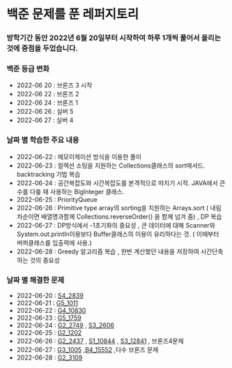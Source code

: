 # 백준 문제를 푼 레퍼지토리
### 방학기간 동안 2022년 6월 20일부터 시작하여 하루 1개씩 풀어서 올리는 것에 중점을 두었습니다. 

### **백준 등급 변화**
* 2022-06 20 : 브론즈 3 시작
* 2022-06 22 : 브론즈 2
* 2022-06 24 : 브론즈 1
* 2022-06 26 : 실버 5
* 2022-06 27 : 실버 4

### **날짜 별 학습한 주요 내용**
* 2022-06-22 : 메모이제이션 방식을 이용한 풀이
* 2022-06-23 : 컬렉션 소팅을 지원하는 Collections클래스의 sort메서드.  backtracking 기법 복습
* 2022-06-24 : 공간복잡도와 시간복잡도를 본격적으로 따지기 시작.  JAVA에서 큰 수를 다룰 때 사용하는 BigInteger 클래스.
* 2022-06-25 : PriorityQueue
* 2022-06-26 : Primitive type array의 sorting을 지원하는 Arrays.sort ( 내림차순이면 배열명과함께 Collections.reverseOrder() 을 함께 넘겨 줌) , DP 복습
* 2022-06-27 : DP방식에서 -1초기화의 중요성 , 큰 데이터에 대해 Scanner와 System.out.println이용보다 Buffer클래스의 이용이 유리하다는 것. ( 이때부터 버퍼클래스를 입출력에 사용.)
* 2022-06-28 : Greedy 알고리즘 복습 , 한번 계산했던 내용을 저장하여 시간단축 하는 것의 중요성

### **날짜 별 해결한 문제**
* 2022-06-20 : [S4_2839](https://github.com/cpu500m/Summer3-1/blob/master/src/Silver/S4_2839.java)
* 2022-06-21 : [G5_1011](https://github.com/cpu500m/Summer3-1/blob/master/src/Gold/G5_1011.java)
* 2022-06-22 : [G4_10830](https://github.com/cpu500m/Summer3-1/blob/master/src/Gold/G4_10830.java)
* 2022-06-23 : [G5_1759](https://github.com/cpu500m/Summer3-1/blob/master/src/Gold/G5_1759.java)
* 2022-06-24 : [G2_2749](https://github.com/cpu500m/Summer3-1/blob/master/src/Gold/G2_2749.java) , [S3_2606](https://github.com/cpu500m/Summer3-1/blob/master/src/Silver/S3_2606.java)
* 2022-06-25 : [G2_1202](https://github.com/cpu500m/Summer3-1/blob/master/src/Gold/G2_1202.java)
* 2022-06-26 : [G2_2437](https://github.com/cpu500m/Summer3-1/blob/master/src/Gold/G2_2437.java) , [S1_10844](https://github.com/cpu500m/Summer3-1/blob/master/src/Silver/S1_10844.java) , [S3_12841](https://github.com/cpu500m/Summer3-1/blob/master/src/Silver/S3_12841.java) , 브론즈4문제
* 2022-06-27 : [G3_1005](https://github.com/cpu500m/Summer3-1/blob/master/src/Gold/G3_1005.java) ,[B4_15552](https://github.com/cpu500m/Summer3-1/blob/master/src/Bronze/B4_15552.java) ,다수 브론즈 문제
* 2022-06-28 : [G2_3109](https://github.com/cpu500m/Summer3-1/blob/master/src/Gold/G2_3109.java)
